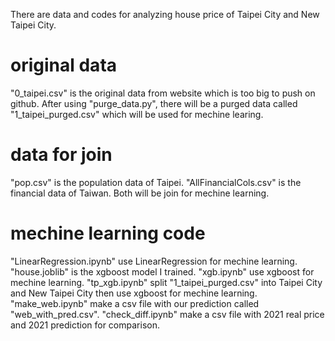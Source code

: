 There are data and codes for analyzing house price of Taipei City and New Taipei City.

# original data
"0_taipei.csv" is the original data from website which is too big to push on github.
After using "purge_data.py", there will be a purged data called "1_taipei_purged.csv" which will be used for mechine learing.

# data for join
"pop.csv" is the population data of Taipei.
"AllFinancialCols.csv" is the financial data of Taiwan.
Both will be join for mechine learning.

# mechine learning code
"LinearRegression.ipynb" use LinearRegression for mechine learning. 
"house.joblib" is the xgboost model I trained.
"xgb.ipynb" use xgboost for mechine learning.
"tp_xgb.ipynb" split "1_taipei_purged.csv" into Taipei City and New Taipei City then use xgboost for mechine learning.
"make_web.ipynb" make a csv file with our prediction called "web_with_pred.csv".
"check_diff.ipynb" make a csv file with 2021 real price and 2021 prediction for comparison.

